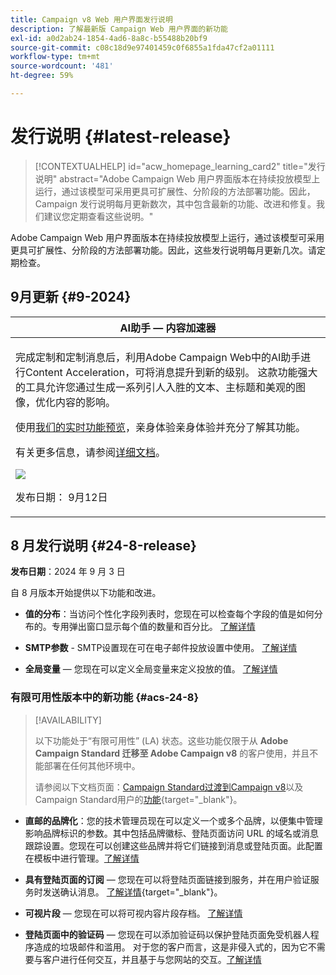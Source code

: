 ```yaml
---
title: Campaign v8 Web 用户界面发行说明
description: 了解最新版 Campaign Web 用户界面的新功能
exl-id: a0d2ab24-1854-4ad6-8a8c-b55488b20bf9
source-git-commit: c08c18d9e97401459c0f6855a1fda47cf2a01111
workflow-type: tm+mt
source-wordcount: '481'
ht-degree: 59%

---
```


# 发行说明 {#latest-release}

>[!CONTEXTUALHELP]
>id="acw_homepage_learning_card2"
>title="发行说明"
>abstract="Adobe Campaign Web 用户界面版本在持续投放模型上运行，通过该模型可采用更具可扩展性、分阶段的方法部署功能。因此，Campaign 发行说明每月更新数次，其中包含最新的功能、改进和修复。我们建议您定期查看这些说明。"

Adobe Campaign Web 用户界面版本在持续投放模型上运行，通过该模型可采用更具可扩展性、分阶段的方法部署功能。因此，这些发行说明每月更新几次。请定期检查。

## 9月更新 {#9-2024}

<table>
<thead>
<tr>
<th><strong>AI助手 — 内容加速器</strong><br/></th>
</tr>
</thead>
<tbody>
<tr>
<td>
<p>完成定制和定制消息后，利用Adobe Campaign Web中的AI助手进行Content Acceleration，可将消息提升到新的级别。 这款功能强大的工具允许您通过生成一系列引人入胜的文本、主标题和美观的图像，优化内容的影响。</p>
<p>使用<a href="https://experienceleague.adobe.com/en/apps/journey-optimizer/ai-assistant-content-accelerator">我们的实时功能预览</a>，亲身体验亲身体验并充分了解其功能。</a></p>
<p>有关更多信息，请参阅<a href="../email/generative-gs.md">详细文档</a>。</p>
<img src="assets/do-not-localize/ai-content-webui.gif"/>
<p>发布日期： 9月12日</p>
</td>
</tr>
</tbody>
</table>

## 8 月发行说明 {#24-8-release}

**发布日期**：2024 年 9 月 3 日

自 8 月版本开始提供以下功能和改进。

* **值的分布**：当访问个性化字段列表时，您现在可以检查每个字段的值是如何分布的。专用弹出窗口显示每个值的数量和百分比。 [了解详情](../query/build-query.md#distribution-values-query)

* **SMTP参数** - SMTP设置现在可在电子邮件投放设置中使用。 [了解详情](../advanced-settings/delivery-settings.md#smtp)

* **全局变量** — 您现在可以定义全局变量来定义投放的值。 [了解详情](../advanced-settings/delivery-settings.md#variables-delivery)

### 有限可用性版本中的新功能 {#acs-24-8}

>[!AVAILABILITY]
>
>以下功能处于“有限可用性” (LA) 状态。这些功能仅限于从 **Adobe Campaign Standard 迁移至 Adobe Campaign v8** 的客户使用，并且不能部署在任何其他环境中。
>
>请参阅以下文档页面：[Campaign Standard过渡到Campaign v8](../rn/acs-migration.md)以及Campaign Standard用户的[功能](https://experienceleague.adobe.com/docs/experience-cloud/campaign/campaign-standard-migration-home.html){target="_blank"}。

* **直邮的品牌化**：您的技术管理员现在可以定义一个或多个品牌，以便集中管理影响品牌标识的参数。其中包括品牌徽标、登陆页面访问 URL 的域名或消息跟踪设置。您现在可以创建这些品牌并将它们链接到消息或登陆页面。此配置在模板中进行管理。[了解详情](https://experienceleague.adobe.com/en/docs/experience-cloud/campaign/branding/branding-assign)

* **具有登陆页面的订阅** — 您现在可以将登陆页面链接到服务，并在用户验证服务时发送确认消息。 [了解详情](../landing-pages/lp-content.md#lp-message){target="_blank"}。

* **可视片段** — 您现在可以将可视内容片段存档。 [了解详情](../content/create-fragment.md#archive)

* **登陆页面中的验证码** — 您现在可以添加验证码以保护登陆页面免受机器人程序造成的垃圾邮件和滥用。 对于您的客户而言，这是非侵入式的，因为它不需要与客户进行任何交互，并且基于与您网站的交互。[了解详情](../landing-pages/create-lp.md#captcha)

<!--
* **Rest APIs** - As a Campaign Standard migrated user, you can now use Rest APIs to work with transactional messages. [Read more](https://experienceleague.adobe.com/docs/experience-cloud/campaign/apis/get-started-apis.html){target="_blank"}.-->
